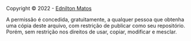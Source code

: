 Copyright © 2022 - [Ednilton Matos](https://github.com/edniltonmatos)

A permissão é concedida, gratuitamente, a qualquer pessoa que obtenha uma cópia deste arquivo, com restrição de publicar como seu repositório. Porém, sem restrição nos direitos de usar, copiar, modificar e mesclar.